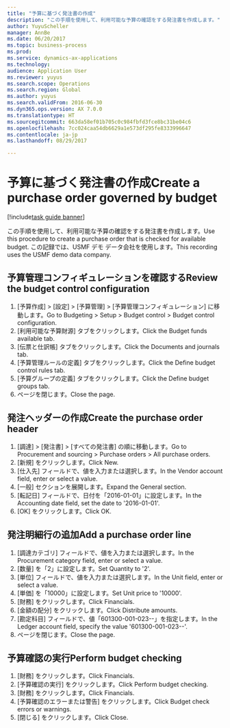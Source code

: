 ```yaml
--- 
title: "予算に基づく発注書の作成"
description: "この手順を使用して、利用可能な予算の確認をする発注書を作成します。"
author: YuyuScheller
manager: AnnBe
ms.date: 06/20/2017
ms.topic: business-process
ms.prod: 
ms.service: dynamics-ax-applications
ms.technology: 
audience: Application User
ms.reviewer: yuyus
ms.search.scope: Operations
ms.search.region: Global
ms.author: yuyus
ms.search.validFrom: 2016-06-30
ms.dyn365.ops.version: AX 7.0.0
ms.translationtype: HT
ms.sourcegitcommit: 663da58ef01b705c0c984fbfd3fce8bc31be04c6
ms.openlocfilehash: 7cc024caa54db6629a1e573df295fe8333996647
ms.contentlocale: ja-jp
ms.lasthandoff: 08/29/2017

---
```

# <a name="create-a-purchase-order-governed-by-budget"></a><span data-ttu-id="9ffd9-103">予算に基づく発注書の作成</span><span class="sxs-lookup"><span data-stu-id="9ffd9-103">Create a purchase order governed by budget</span></span>

[!include[task guide banner](../../includes/task-guide-banner.md)]

<span data-ttu-id="9ffd9-104">この手順を使用して、利用可能な予算の確認をする発注書を作成します。</span><span class="sxs-lookup"><span data-stu-id="9ffd9-104">Use this procedure to create a purchase order that is checked for available budget.</span></span> <span data-ttu-id="9ffd9-105">この記録では、USMF デモ データ会社を使用します。</span><span class="sxs-lookup"><span data-stu-id="9ffd9-105">This recording uses the USMF demo data company.</span></span>


## <a name="review-the-budget-control-configuration"></a><span data-ttu-id="9ffd9-106">予算管理コンフィギュレーションを確認する</span><span class="sxs-lookup"><span data-stu-id="9ffd9-106">Review the budget control configuration</span></span>
1. <span data-ttu-id="9ffd9-107">[予算作成] > [設定] > [予算管理] > [予算管理コンフィギュレーション] に移動します。</span><span class="sxs-lookup"><span data-stu-id="9ffd9-107">Go to Budgeting > Setup > Budget control > Budget control configuration.</span></span>
2. <span data-ttu-id="9ffd9-108">[利用可能な予算財源] タブをクリックします。</span><span class="sxs-lookup"><span data-stu-id="9ffd9-108">Click the Budget funds available tab.</span></span>
3. <span data-ttu-id="9ffd9-109">[伝票と仕訳帳] タブをクリックします。</span><span class="sxs-lookup"><span data-stu-id="9ffd9-109">Click the Documents and journals tab.</span></span>
4. <span data-ttu-id="9ffd9-110">[予算管理ルールの定義] タブをクリックします。</span><span class="sxs-lookup"><span data-stu-id="9ffd9-110">Click the Define budget control rules tab.</span></span>
5. <span data-ttu-id="9ffd9-111">[予算グループの定義] タブをクリックします。</span><span class="sxs-lookup"><span data-stu-id="9ffd9-111">Click the Define budget groups tab.</span></span>
6. <span data-ttu-id="9ffd9-112">ページを閉じます。</span><span class="sxs-lookup"><span data-stu-id="9ffd9-112">Close the page.</span></span>

## <a name="create-the-purchase-order-header"></a><span data-ttu-id="9ffd9-113">発注ヘッダーの作成</span><span class="sxs-lookup"><span data-stu-id="9ffd9-113">Create the purchase order header</span></span>
1. <span data-ttu-id="9ffd9-114">[調達] > [発注書] > [すべての発注書] の順に移動します。</span><span class="sxs-lookup"><span data-stu-id="9ffd9-114">Go to Procurement and sourcing > Purchase orders > All purchase orders.</span></span>
2. <span data-ttu-id="9ffd9-115">[新規] をクリックします。</span><span class="sxs-lookup"><span data-stu-id="9ffd9-115">Click New.</span></span>
3. <span data-ttu-id="9ffd9-116">[仕入先] フィールドで、値を入力または選択します。</span><span class="sxs-lookup"><span data-stu-id="9ffd9-116">In the Vendor account field, enter or select a value.</span></span>
4. <span data-ttu-id="9ffd9-117">[一般] セクションを展開します。</span><span class="sxs-lookup"><span data-stu-id="9ffd9-117">Expand the General section.</span></span>
5. <span data-ttu-id="9ffd9-118">[転記日] フィールドで、日付を「2016-01-01」に設定します。</span><span class="sxs-lookup"><span data-stu-id="9ffd9-118">In the Accounting date field, set the date to '2016-01-01'.</span></span>
6. <span data-ttu-id="9ffd9-119">[OK] をクリックします。</span><span class="sxs-lookup"><span data-stu-id="9ffd9-119">Click OK.</span></span>

## <a name="add-a-purchase-order-line"></a><span data-ttu-id="9ffd9-120">発注明細行の追加</span><span class="sxs-lookup"><span data-stu-id="9ffd9-120">Add a purchase order line</span></span>
1. <span data-ttu-id="9ffd9-121">[調達カテゴリ] フィールドで、値を入力または選択します。</span><span class="sxs-lookup"><span data-stu-id="9ffd9-121">In the Procurement category field, enter or select a value.</span></span>
2. <span data-ttu-id="9ffd9-122">[数量] を「2」に設定します。</span><span class="sxs-lookup"><span data-stu-id="9ffd9-122">Set Quantity to '2'.</span></span>
3. <span data-ttu-id="9ffd9-123">[単位] フィールドで、値を入力または選択します。</span><span class="sxs-lookup"><span data-stu-id="9ffd9-123">In the Unit field, enter or select a value.</span></span>
4. <span data-ttu-id="9ffd9-124">[単価] を「10000」に設定します。</span><span class="sxs-lookup"><span data-stu-id="9ffd9-124">Set Unit price to '10000'.</span></span>
5. <span data-ttu-id="9ffd9-125">[財務] をクリックします。</span><span class="sxs-lookup"><span data-stu-id="9ffd9-125">Click Financials.</span></span>
6. <span data-ttu-id="9ffd9-126">[金額の配分] をクリックします。</span><span class="sxs-lookup"><span data-stu-id="9ffd9-126">Click Distribute amounts.</span></span>
7. <span data-ttu-id="9ffd9-127">[勘定科目] フィールドで、値「601300-001-023--」を指定します。</span><span class="sxs-lookup"><span data-stu-id="9ffd9-127">In the Ledger account field, specify the value '601300-001-023--'.</span></span>
8. <span data-ttu-id="9ffd9-128">ページを閉じます。</span><span class="sxs-lookup"><span data-stu-id="9ffd9-128">Close the page.</span></span>

## <a name="perform-budget-checking"></a><span data-ttu-id="9ffd9-129">予算確認の実行</span><span class="sxs-lookup"><span data-stu-id="9ffd9-129">Perform budget checking</span></span>
1. <span data-ttu-id="9ffd9-130">[財務] をクリックします。</span><span class="sxs-lookup"><span data-stu-id="9ffd9-130">Click Financials.</span></span>
2. <span data-ttu-id="9ffd9-131">[予算確認の実行] をクリックします。</span><span class="sxs-lookup"><span data-stu-id="9ffd9-131">Click Perform budget checking.</span></span>
3. <span data-ttu-id="9ffd9-132">[財務] をクリックします。</span><span class="sxs-lookup"><span data-stu-id="9ffd9-132">Click Financials.</span></span>
4. <span data-ttu-id="9ffd9-133">[予算確認のエラーまたは警告] をクリックします。</span><span class="sxs-lookup"><span data-stu-id="9ffd9-133">Click Budget check errors or warnings.</span></span>
5. <span data-ttu-id="9ffd9-134">[閉じる] をクリックします。</span><span class="sxs-lookup"><span data-stu-id="9ffd9-134">Click Close.</span></span>


